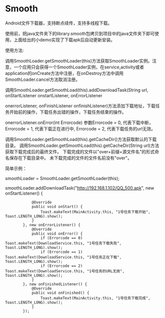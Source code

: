 ﻿# Smooth

Android文件下载器，支持断点续传，支持多线程下载。

使用前，把java文件夹下的library.smooth包拷贝到项目中的java文件夹下即可使用，上面给出的小demo实现了下载apk后自动更新安装。

使用方法:

调用SmoothLoader.getSmoothLoader(this)方法获取SmoothLoader实例。注意，一个应用只会获得一个SmoothLoader实例，在service,activity或者application的onCreate方法中注册，在onDestroy方法中调用SmoothLoader.cancel方法取消注册。

调用SmoothLoader.getSmoothLoad(this).addDownloadTask(String url, onStartListener onstartListener, onErrorListener

onerrorListener, onFinishListener onfinishListener)方法添加下载地址，下载任务开始前的操作，下载任务出错的操作，下载任务结束的操作。

onerrorListener.onError(int Errorcode) 参数Errorcode = 0, 代表下载中断， Errorcode = 1, 代表下载正在进行中, Errorcode = 2, 代表下载任务的url无效。

调用SmoothLoader.getSmoothLoad(this).getCacheDir()方法获取默认的下载目录。 调用SmoothLoader.getSmoothLoad(this).getCacheDir(String url)方法获取下载完成后的最终文件。 下载完成的文件以"over+前缀+源文件名"的形式命名保存在下载目录中。 未下载完成的文件的文件名前没有"over"。

简单示例：

smoothLoader = SmoothLoader.getSmoothLoader(this);

smoothLoader.addDownloadTask("http://192.168.1.102/QQ_500.apk", new onStartListener() {

                @Override
                public void onStart() {
                    Toast.makeText(MainActivity.this, "1号任务下载开始", Toast.LENGTH_LONG).show();
                }
            }, new onErrorListener() {
                @Override
                public void onError() {
                    if (Errorcode == 0) Toast.makeText(DownloadService.this, "1号任务下载失败", Toast.LENGTH_LONG).show();
                    if (Errorcode == 1) Toast.makeText(DownloadService.this, "1号任务正在下载", Toast.LENGTH_LONG).show();
                    if (Errorcode == 2) Toast.makeText(DownloadService.this, "1号任务的URL无效", Toast.LENGTH_LONG).show();
                }
            }, new onFinishedListener() {
                @Override
                public void onFinished() {
                    Toast.makeText(MainActivity.this, "1号任务下载完成", Toast.LENGTH_LONG).show();
                }
            });

